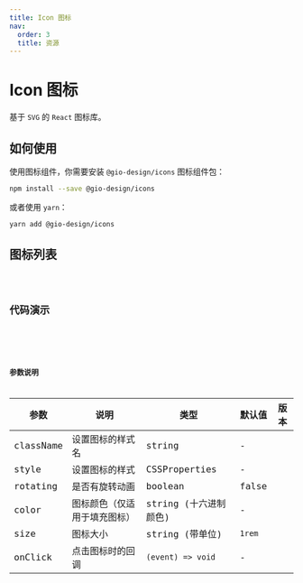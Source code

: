 ```yaml
---
title: Icon 图标
nav:
  order: 3
  title: 资源
---
```


# Icon 图标

基于 `SVG` 的 `React` 图标库。

## 如何使用

使用图标组件，你需要安装 `@gio-design/icons` 图标组件包：

```bash
npm install --save @gio-design/icons
```

或者使用 `yarn`：

```bash
yarn add @gio-design/icons
```

## 图标列表

<code src="./iconDemos/index.tsx" inline />

## 代码演示

<code src="./iconDemos/basic.tsx" title="基本用法" desc="通过 `@gio-design/icons` 引用图标组件。使用 `color` 来改变颜色，设置 `rotating` 让图标旋转。" />

<code src="./iconDemos/size.tsx" title="改变大小" desc="通过 `size` 来控制图标大小。" />

## 参数说明

| 参数      | 说明                         | 类型                  | 默认值 | 版本 |
| --------- | ---------------------------- | --------------------- | ------ | ---- |
| className | 设置图标的样式名             | string                | -      |      |
| style     | 设置图标的样式               | CSSProperties         | -      |      |
| rotating  | 是否有旋转动画               | boolean               | false  |      |
| color     | 图标颜色（仅适用于填充图标） | string (十六进制颜色) | -      |      |
| size      | 图标大小                     | string (带单位)       | `1rem` |      |
| onClick   | 点击图标时的回调             | `(event) => void`     | -      |      |
